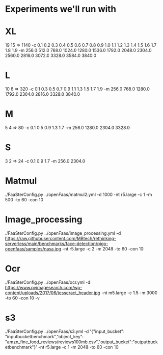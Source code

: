 # Experiments we'll run with 

# XL
19 15 => 1140
-c 0.1 0.2 0.3 0.4 0.5 0.6 0.7 0.8 0.9 1.0 1.1 1.2 1.3 1.4 1.5 1.6 1.7 1.8 1.9 -m 256.0 512.0 768.0 1024.0 1280.0 1536.0 1792.0 2048.0 2304.0 2560.0 2816.0 3072.0 3328.0 3584.0 3840.0

# L 
10 8 => 320
-c 0.1 0.3 0.5 0.7 0.9 1.1 1.3 1.5 1.7 1.9 -m 256.0 768.0 1280.0 1792.0 2304.0 2816.0 3328.0 3840.0

# M 
5 4 => 80
-c 0.1 0.5 0.9 1.3 1.7 -m 256.0 1280.0 2304.0 3328.0

# S 
3 2 => 24
-c 0.1 0.9 1.7 -m 256.0 2304.0

# Matmul 
./FaaSterConfig.py ../openFaas/matmul2.yml -d 1000 -nt r5.large  -c 1 -m 500  -to 60 -con 10



# Image_processing
./FaaSterConfig.py ../openFaas/image_processing.yml -d  https://raw.githubusercontent.com/MBtech/rethinking-serverless/main/benchmarks/face-detection/pigo-openfaas/samples/nasa.jpg -nt r5.large  -c 2 -m 2048 -to 60 -con 10

# Ocr 
./FaaSterConfig.py ../openFaas/ocr.yml -d https://www.pyimagesearch.com/wp-content/uploads/2017/06/tesseract_header.jpg -nt m5.large  -c 1.5 -m 3000 -to 60 -con 10 -v

# s3 
./FaaSterConfig.py ../openFaas/s3.yml -d '{"input_bucket": "inputbucketbenchmark","object_key": "amzn_fine_food_reviews/reviews100mb.csv","output_bucket":"outputbucketbenchmark"}' -nt r5.large  -c 1 -m 2048 -to 60 -con 10
